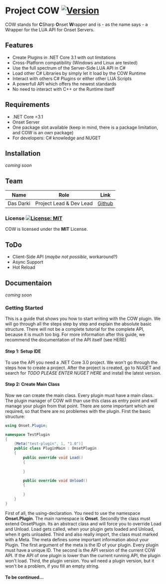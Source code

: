 # Project COW [![Version](https://img.shields.io/badge/version-1.0%3A0-green)](https://github.com/DasDarki/COW)

COW stands for **C**Sharp **O**nset **W**rapper and is - as the name says - a Wrapper for the LUA API for Onset Servers.

## Features
  - Create Plugins in .NET Core 3.1 with out limitations
  - Cross-Platform compatibility (Windows and Linux are tested)
  - Use the full spectrum of the Server-Side LUA API in C#
  - Load other C# Libraries by simply let it load by the COW Runtime
  - Interact with others C# Plugins or either other LUA Scripts
  - A powerfull API which offers the newest standards
  - No need to interact with C++ or the Runtime itself


## Requirements
  - .NET Core =3.1
  - Onset Server
  - One package slot available (keep in mind, there is a package limitation, and COW is an own package)
  - For developers: C# knowledge and NUGET

## Installation
*coming soon*

## Team
Name  | Role | Link
------------- | -------------| -------------
Das Darki  | Project Lead & Dev Lead | [Github](https://github.com/DasDarki/)

### License [![License: MIT](https://img.shields.io/badge/License-MIT-yellow.svg)](https://opensource.org/licenses/MIT)
COW is licensed under the **MIT** License.

## ToDo
- Client-Side API (*maybe not possible*, workaround?)
- Async Support
- Hot Reload

## Documentaion
*coming soon*

### Getting Started
This is a guide that shows you how to start writing with the COW plugin. We will go through all the steps step by step and explain the absolute basic structure. There will not be a complete tutorial for the complete API, because it is much too big. For more information after this guide, we recommend the documentation of the API itself (see HERE)

#### Step 1: Setup IDE
To use the API you need a .NET Core 3.0 project. We won't go through the steps how to create a project. After the project is created, go to NUGET and search for *TODO PLEASE ENTER NUGET HERE* and install the latest version.

#### Step 2: Create Main Class
Now we can create the main class. Every plugin must have a main class. The plugin manager of COW will than use this class as entry point and will manage your plugin from that point. There are some important which are required, so that there are no problemes with the plugin.
First the basic structure:
```csharp
using Onset.Plugin;

namespace TestPlugin
{
    [Meta("test-plugin", 1, "1.0")]
    public class PluginMain : OnsetPlugin
    {
        public override void Load()
        {
            
        }

        public override void Unload()
        {
            
        }
    }
}
```
First of all, the using-declaration. You need to use the namespace **Onset.Plugin**. The main namespace is **Onset**.
Secondly the class must extend OnsetPlugin. Its an abstract class and will force you to override Load and Unload. Load gets called, when your plugin gets loaded and Unload, when it gets unloaded.
Third and also really import, the class must marked with a Meta. The meta defines some important information about your Plugin. The first argument of the meta is the ID of your plugin. Every plugin must have a unique ID. The second is the API version of the current COW API. If the API of one plugin is lower than the current running API, the plugin won't load. Third, the plugin version. You wil need a plugin version, but it won't be a problem, if you fill an empty string.

#### To be continued...

